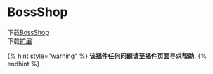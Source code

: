 # BossShop

下载[BossShop](https://www.spigotmc.org/resources/bossshoppro-the-most-powerful-chest-gui-shop-menu-plugin.222/)\
下载[扩展](https://www.spigotmc.org/resources/itemsadder-bossshop-integration.72396/)

{% hint style="warning" %}
**该插件任何问题请至插件页面寻求帮助.**
{% endhint %}
